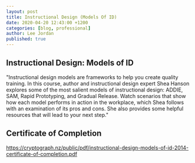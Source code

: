 ```yaml
---
layout: post
title: Instructional Design (Models Of ID)
date: 2020-04-20 12:43:00 +1200
categories: [blog, professional]
author: Lee Jordan
published: true
---
```


<h2>Instructional Design: Models of ID</h2>

"Instructional design models are frameworks to help you create quality training. In this course, author and instructional design expert Shea Hanson explores some of the most salient models of instructional design: ADDIE, SAM, Rapid Prototyping, and Gradual Release. Watch scenarios that show how each model performs in action in the workplace, which Shea follows with an examination of its pros and cons. She also provides some helpful resources that will lead to your next step."

<h2>Certificate of Completion</h2>

<a href="https://cryptograph.nz/public/pdf/instructional-design-models-of-id-2014-certificate-of-completion.pdf" title="Introduction to Data Science" target="_blank" rel="nofollow">https://cryptograph.nz/public/pdf/instructional-design-models-of-id-2014-certificate-of-completion.pdf</a>






